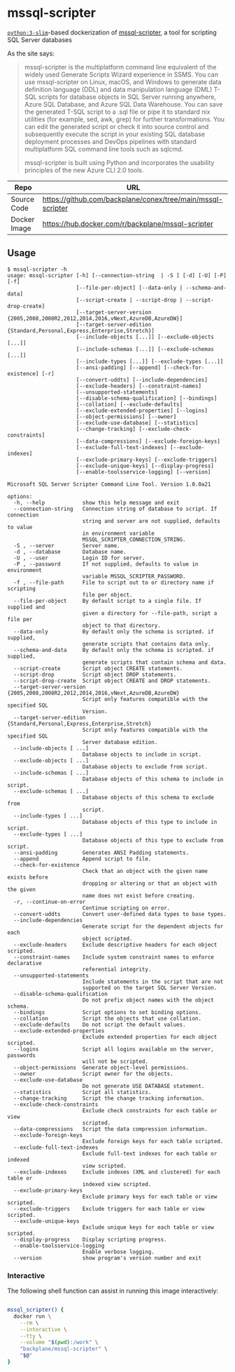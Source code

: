 # mssql-scripter

[`python:3-slim`](https://hub.docker.com/_/python/)-based dockerization of [mssql-scripter](https://github.com/microsoft/mssql-scripter), a tool for scripting SQL Server databases

As the site says:

> mssql-scripter is the multiplatform command line equivalent of the widely used Generate Scripts Wizard experience in SSMS. You can use mssql-scripter on Linux, macOS, and Windows to generate data definition language (DDL) and data manipulation language (DML) T-SQL scripts for database objects in SQL Server running anywhere, Azure SQL Database, and Azure SQL Data Warehouse. You can save the generated T-SQL script to a .sql file or pipe it to standard nix utilities (for example, sed, awk, grep) for further transformations. You can edit the generated script or check it into source control and subsequently execute the script in your existing SQL database deployment processes and DevOps pipelines with standard multiplatform SQL command line tools such as sqlcmd.
>
> mssql-scripter is built using Python and incorporates the usability principles of the new Azure CLI 2.0 tools.

Repo         | URL
------------ | -------------------------------------------------------------
Source Code  | <https://github.com/backplane/conex/tree/main/mssql-scripter>
Docker Image | <https://hub.docker.com/r/backplane/mssql-scripter>


## Usage

```
$ mssql-scripter -h
usage: mssql-scripter [-h] [--connection-string  | -S ] [-d] [-U] [-P] [-f]
                      [--file-per-object] [--data-only | --schema-and-data]
                      [--script-create | --script-drop | --script-drop-create]
                      [--target-server-version {2005,2008,2008R2,2012,2014,2016,vNext,AzureDB,AzureDW}]
                      [--target-server-edition {Standard,Personal,Express,Enterprise,Stretch}]
                      [--include-objects [...]] [--exclude-objects [...]]
                      [--include-schemas [...]] [--exclude-schemas [...]]
                      [--include-types [...]] [--exclude-types [...]]
                      [--ansi-padding] [--append] [--check-for-existence] [-r]
                      [--convert-uddts] [--include-dependencies]
                      [--exclude-headers] [--constraint-names]
                      [--unsupported-statements]
                      [--disable-schema-qualification] [--bindings]
                      [--collation] [--exclude-defaults]
                      [--exclude-extended-properties] [--logins]
                      [--object-permissions] [--owner]
                      [--exclude-use-database] [--statistics]
                      [--change-tracking] [--exclude-check-constraints]
                      [--data-compressions] [--exclude-foreign-keys]
                      [--exclude-full-text-indexes] [--exclude-indexes]
                      [--exclude-primary-keys] [--exclude-triggers]
                      [--exclude-unique-keys] [--display-progress]
                      [--enable-toolsservice-logging] [--version]

Microsoft SQL Server Scripter Command Line Tool. Version 1.0.0a21

options:
  -h, --help            show this help message and exit
  --connection-string   Connection string of database to script. If connection
                        string and server are not supplied, defaults to value
                        in environment variable
                        MSSQL_SCRIPTER_CONNECTION_STRING.
  -S , --server         Server name.
  -d , --database       Database name.
  -U , --user           Login ID for server.
  -P , --password       If not supplied, defaults to value in environment
                        variable MSSQL_SCRIPTER_PASSWORD.
  -f , --file-path      File to script out to or directory name if scripting
                        file per object.
  --file-per-object     By default script to a single file. If supplied and
                        given a directory for --file-path, script a file per
                        object to that directory.
  --data-only           By default only the schema is scripted. if supplied,
                        generate scripts that contains data only.
  --schema-and-data     By default only the schema is scripted. if supplied,
                        generate scripts that contain schema and data.
  --script-create       Script object CREATE statements.
  --script-drop         Script object DROP statements.
  --script-drop-create  Script object CREATE and DROP statements.
  --target-server-version {2005,2008,2008R2,2012,2014,2016,vNext,AzureDB,AzureDW}
                        Script only features compatible with the specified SQL
                        Version.
  --target-server-edition {Standard,Personal,Express,Enterprise,Stretch}
                        Script only features compatible with the specified SQL
                        Server database edition.
  --include-objects [ ...]
                        Database objects to include in script.
  --exclude-objects [ ...]
                        Database objects to exclude from script.
  --include-schemas [ ...]
                        Database objects of this schema to include in script.
  --exclude-schemas [ ...]
                        Database objects of this schema to exclude from
                        script.
  --include-types [ ...]
                        Database objects of this type to include in script.
  --exclude-types [ ...]
                        Database objects of this type to exclude from script.
  --ansi-padding        Generates ANSI Padding statements.
  --append              Append script to file.
  --check-for-existence
                        Check that an object with the given name exists before
                        dropping or altering or that an object with the given
                        name does not exist before creating.
  -r, --continue-on-error
                        Continue scripting on error.
  --convert-uddts       Convert user-defined data types to base types.
  --include-dependencies
                        Generate script for the dependent objects for each
                        object scripted.
  --exclude-headers     Exclude descriptive headers for each object scripted.
  --constraint-names    Include system constraint names to enforce declarative
                        referential integrity.
  --unsupported-statements
                        Include statements in the script that are not
                        supported on the target SQL Server Version.
  --disable-schema-qualification
                        Do not prefix object names with the object schema.
  --bindings            Script options to set binding options.
  --collation           Script the objects that use collation.
  --exclude-defaults    Do not script the default values.
  --exclude-extended-properties
                        Exclude extended properties for each object scripted.
  --logins              Script all logins available on the server, passwords
                        will not be scripted.
  --object-permissions  Generate object-level permissions.
  --owner               Script owner for the objects.
  --exclude-use-database
                        Do not generate USE DATABASE statement.
  --statistics          Script all statistics.
  --change-tracking     Script the change tracking information.
  --exclude-check-constraints
                        Exclude check constraints for each table or view
                        scripted.
  --data-compressions   Script the data compression information.
  --exclude-foreign-keys
                        Exclude foreign keys for each table scripted.
  --exclude-full-text-indexes
                        Exclude full-text indexes for each table or indexed
                        view scripted.
  --exclude-indexes     Exclude indexes (XML and clustered) for each table or
                        indexed view scripted.
  --exclude-primary-keys
                        Exclude primary keys for each table or view scripted.
  --exclude-triggers    Exclude triggers for each table or view scripted.
  --exclude-unique-keys
                        Exclude unique keys for each table or view scripted.
  --display-progress    Display scripting progress.
  --enable-toolsservice-logging
                        Enable verbose logging.
  --version             show program's version number and exit
```

### Interactive

The following shell function can assist in running this image interactively:

```sh

mssql_scripter() {
  docker run \
    --rm \
    --interactive \
    --tty \
    --volume "$(pwd):/work" \
    "backplane/mssql-scripter" \
    "$@"
}

```

